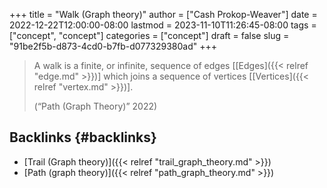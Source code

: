 +++
title = "Walk (Graph theory)"
author = ["Cash Prokop-Weaver"]
date = 2022-12-22T12:00:00-08:00
lastmod = 2023-11-10T11:26:45-08:00
tags = ["concept", "concept"]
categories = ["concept"]
draft = false
slug = "91be2f5b-d873-4cd0-b7fb-d077329380ad"
+++

> A walk is a finite, or infinite, sequence of edges [[Edges]({{< relref "edge.md" >}})] which joins a sequence of vertices [[Vertices]({{< relref "vertex.md" >}})].
>
> (“Path (Graph Theory)” 2022)


## Backlinks {#backlinks}

-   [Trail (Graph theory)]({{< relref "trail_graph_theory.md" >}})
-   [Path (graph theory)]({{< relref "path_graph_theory.md" >}})
